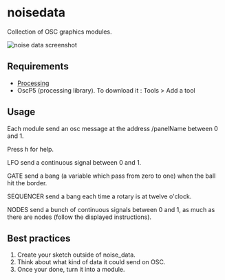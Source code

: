 # noisedata
Collection of OSC graphics modules.


![noise data screenshot](https://github.com/protocollstudio/noisedata-processing/blob/dev/noisedata.png)


## Requirements
- [Processing](https://processing.org/)
- OscP5 (processing library). To download it : Tools > Add a tool

## Usage
Each module send an osc message at the address /panelName between 0 and 1.

Press h for help.

LFO send a continuous signal between 0 and 1.

GATE send a bang (a variable which pass from zero to one) when the ball hit the border.

SEQUENCER send a bang each time a rotary is at twelve o'clock.

NODES send a bunch of continuous signals between 0 and 1, as much as there are nodes (follow the displayed instructions).

## Best practices
1. Create your sketch outside of noise_data. 
2. Think about what kind of data it could send on OSC.
3. Once your done, turn it into a module.
